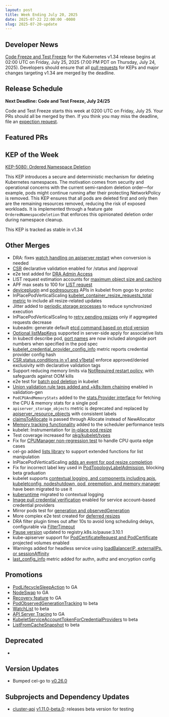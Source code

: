 ```yaml
---
layout: post
title: Week Ending July 20, 2025
date: 2025-07-22 22:00:00 -0000
slug: 2025-07-20-update
---
```


## Developer News

[Code Freeze and Test Freeze](https://github.com/kubernetes/sig-release/blob/master/releases/release_phases.md#code-freeze) for the Kubernetes v1.34 release begins at 02:00 UTC on Friday, July 25, 2025 (7:00 PM PDT on Thursday, July 24, 2025). Developers should ensure that all [pull requests]([https://sessionize.com/maintainer-summit-na-2025](https://github.com/kubernetes/kubernetes/pulls)) for KEPs and major changes targeting v1.34 are merged by the deadline.

## Release Schedule

**Next Deadline: Code and Test Freeze, July 24/25**

Code and Test Freeze starts this week at 0200 UTC on Friday, July 25. Your PRs should all be merged by then. If you think you may miss the deadline, file an [expection request](https://github.com/kubernetes/sig-release/blob/master/releases/EXCEPTIONS.md).


## Featured PRs


## KEP of the Week

[KEP-5080: Ordered Namespace Deletion](https://github.com/kubernetes/enhancements/blob/master/keps/sig-api-machinery/5080-ordered-namespace-deletion/README.md)

This KEP introduces a secure and deterministic mechanism for deleting Kubernetes namespaces. The motivation comes from security and operational concerns with the current semi-random deletion order—for example, pods might continue running after their protecting NetworkPolicy is removed. This KEP ensures that all pods are deleted first and only then are the remaining resources removed, reducing the risk of exposed workloads. It is implemented through a feature gate `OrderedNamespaceDeletion` that enforces this opinionated deletion order during namespace cleanup.

This KEP is tracked as stable in v1.34

## Other Merges

* DRA: fixes [watch handling on apiserver restart](https://github.com/kubernetes/kubernetes/pull/133076) when conversion is needed
* [CSR](https://github.com/kubernetes/kubernetes/pull/133068) declarative validation enabled for /status and /approval
* e2e test added for [DRA Admin Access](https://github.com/kubernetes/kubernetes/pull/133070)
* LIST request estimation accounts for [maximum object size and caching](https://github.com/kubernetes/kubernetes/pull/133061)
* APF max seats to 100 for [LIST request](https://github.com/kubernetes/kubernetes/pull/133034) 
* [deviceplugin](https://github.com/kubernetes/kubernetes/pull/133028) and [podresources](https://github.com/kubernetes/kubernetes/pull/133027) APIs in kubelet from gogo to protoc
* InPlacePodVerticalScaling [kubelet_container_resize_requests_total metric](https://github.com/kubernetes/kubernetes/pull/133060) to include all resize-related updates
* Jitter added to [periodic storage processes](https://github.com/kubernetes/kubernetes/pull/133053) to reduce synchronized execution
* InPlacePodVerticalScaling to [retry pending resizes](https://github.com/kubernetes/kubernetes/pull/133045) only if aggregated requests decrease
* kubeadm: generate default [etcd command based on etcd version](https://github.com/kubernetes/kubernetes/pull/133023)
* [Optional listMapKeys](https://github.com/kubernetes/kubernetes/pull/133020) supported in server-side apply for associative lists
* In kubectl describe pod, [port names](https://github.com/kubernetes/kubernetes/pull/133018) are now included alongside port numbers when specified in the pod spec
* [kubelet_credential_provider_config_info](https://github.com/kubernetes/kubernetes/pull/133016) metric reports credential provider config hash
* [CSR.status.conditions in v1 and v1beta1](https://github.com/kubernetes/kubernetes/pull/133013) enforce approved/denied exclusivity with declarative validation tags
* Support reducing memory limits via [NotRequired restart policy](https://github.com/kubernetes/kubernetes/pull/133012), with safeguards against OOM kills
* e2e test for [batch pod deletion](https://github.com/kubernetes/kubernetes/pull/132980) in kubelet
* [Union validation rule tags added and +k8s:item chaining](https://github.com/kubernetes/kubernetes/pull/133008) enabled in validation-gen
* `PodCPUAndMemoryStats` added to the [stats.Provider interface](https://github.com/kubernetes/kubernetes/pull/132973) for fetching the CPU & memory stats for a single pod
* `apiserver_storage_objects` metric is deprecated and replaced by [apiserver_resource_objects](https://github.com/kubernetes/kubernetes/pull/132965) with consistent labels
* [claimsToAllocate](https://github.com/kubernetes/kubernetes/pull/132976) is passed through Allocate instead of NewAllocator
* [Memory tracking functionality](https://github.com/kubernetes/kubernetes/pull/132910) added to the scheduler performance tests
* kubelet: Instrumentation for [in-place pod resize](https://github.com/kubernetes/kubernetes/pull/132903)
* Test coverage increased for [pkg/kubelet/types](https://github.com/kubernetes/kubernetes/pull/132847)
* Fix for [CPUManager non-regression test](https://github.com/kubernetes/kubernetes/pull/132811) to handle CPU quota edge cases
* cel-go added [lists library](https://github.com/kubernetes/kubernetes/pull/131700) to support extended functions for list manipulation
* InPlacePodVerticalScaling [adds an event for pod resize completion](https://github.com/kubernetes/kubernetes/pull/130387) 
* Fix for incorrect label key used in [PodTopologyLabelAdmission](https://github.com/kubernetes/kubernetes/pull/132462), blocking beta graduation
* kubelet supports [contextual logging, and components including apis, kubeletconfig, nodeshutdown, pod, preemption, and memory manager](https://github.com/kubernetes/kubernetes/pulls?q=is%3Apr+merged%3A%3E2025-07-16++label%3Aarea%2Flogging+) have been migrated to use it
* [kuberuntime](https://github.com/kubernetes/kubernetes/pull/132427) migrated to contextual logging
* [Image pull credential verification](https://github.com/kubernetes/kubernetes/pull/132771) enabled for service account–based credential providers
* Mirror pods test for [generation and observedGeneration](https://github.com/kubernetes/kubernetes/pull/132198)
* More complex e2e test created for [deferred resizes](https://github.com/kubernetes/kubernetes/pull/132152)
* DRA filter plugin times out after 10s to avoid long scheduling delays, configurable via [FilterTimeout](https://github.com/kubernetes/kubernetes/pull/132033)
* [Pause version](https://github.com/kubernetes/kubernetes/pull/130713) updated to registry.k8s.io/pause:3.10.1
* kube-apiserver support for [PodCertificateRequest and PodCertificate](https://github.com/kubernetes/kubernetes/pull/128010) projected volumes enabled
* Warnings added for headless service using [loadBalancerIP, externalIPs, or sessionAffinity](https://github.com/kubernetes/kubernetes/pull/132214)
* [last_config_info](https://github.com/kubernetes/kubernetes/pull/132299) metric added for authn, authz and encryption config

## Promotions

* [PodLifecycleSleepAction](https://github.com/kubernetes/kubernetes/pull/132595) to GA
* [NodeSwap](https://github.com/kubernetes/kubernetes/pull/132651) to GA
* [Recovery feature](https://github.com/kubernetes/kubernetes/pull/132662) to GA
* [PodObservedGenerationTracking](https://github.com/kubernetes/kubernetes/pull/132912) to beta
* [WatchList](https://github.com/kubernetes/kubernetes/pull/132704) to beta
* [API Server Tracing](https://github.com/kubernetes/kubernetes/pull/132340) to GA
* [KubeletServiceAccountTokenForCredentialProviders](https://github.com/kubernetes/kubernetes/pull/133017) to beta 
* [ListFromCacheSnapshot](https://github.com/kubernetes/kubernetes/pull/132901) to beta

## Deprecated

*

## Version Updates

* Bumped cel-go to [v0.26.0](https://github.com/kubernetes/kubernetes/pull/133010)

## Subprojects and Dependency Updates

* [cluster-api](https://github.com/kubernetes-sigs/cluster-api) [v1.11.0-beta.0](https://github.com/kubernetes-sigs/cluster-api/releases/tag/v1.11.0-beta.0): releases beta version for testing
